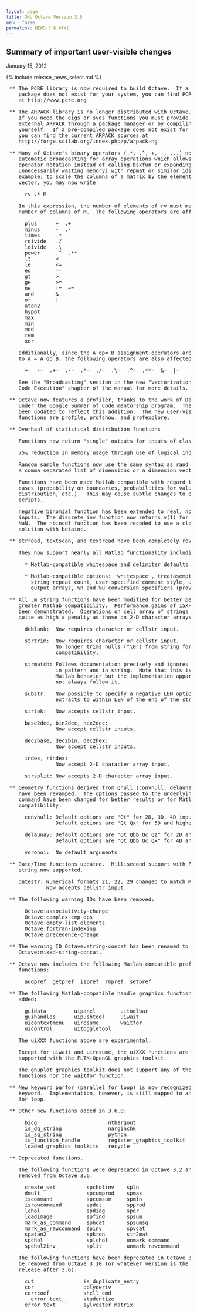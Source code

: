 ```yaml
---
layout: page
title: GNU Octave Version 3.6
menu: false
permalink: NEWS-3.6.html
---
```


## Summary of important user-visible changes

January 15, 2012

{% include release_news_select.md %}

<pre>
 ** The PCRE library is now required to build Octave.  If a pre-compiled
    package does not exist for your system, you can find PCRE sources
    at http://www.pcre.org

 ** The ARPACK library is no longer distributed with Octave.
    If you need the eigs or svds functions you must provide an
    external ARPACK through a package manager or by compiling it
    yourself.  If a pre-compiled package does not exist for your system,
    you can find the current ARPACK sources at
    http://forge.scilab.org/index.php/p/arpack-ng

 ** Many of Octave's binary operators (.*, .^, +, -, ...) now perform
    automatic broadcasting for array operations which allows you to use
    operator notation instead of calling bsxfun or expanding arrays (and
    unnecessarily wasting memory) with repmat or similar idioms.  For
    example, to scale the columns of a matrix by the elements of a row
    vector, you may now write

      rv .* M

    In this expression, the number of elements of rv must match the
    number of columns of M.  The following operators are affected:

      plus      +  .+
      minus     -  .-
      times     .*
      rdivide   ./
      ldivide   .\
      power     .^  .**
      lt        <
      le        <=
      eq        ==
      gt        >
      ge        >=
      ne        !=  ~=
      and       &
      or        |
      atan2
      hypot
      max
      min
      mod
      rem
      xor

    additionally, since the A op= B assignment operators are equivalent
    to A = A op B, the following operators are also affected:

      +=  -=  .+=  .-=  .*=  ./=  .\=  .^=  .**=  &=  |=

    See the "Broadcasting" section in the new "Vectorization and Faster
    Code Execution" chapter of the manual for more details.

 ** Octave now features a profiler, thanks to the work of Daniel Kraft
    under the Google Summer of Code mentorship program.  The manual has
    been updated to reflect this addition.  The new user-visible
    functions are profile, profshow, and profexplore.

 ** Overhaul of statistical distribution functions

    Functions now return "single" outputs for inputs of class "single".

    75% reduction in memory usage through use of logical indexing.

    Random sample functions now use the same syntax as rand and accept
    a comma separated list of dimensions or a dimension vector.

    Functions have been made Matlab-compatible with regard to special
    cases (probability on boundaries, probabilities for values outside
    distribution, etc.).  This may cause subtle changes to existing
    scripts.

    negative binomial function has been extended to real, non-integer
    inputs.  The discrete_inv function now returns v(1) for 0 instead of
    NaN.  The nbincdf function has been recoded to use a closed form
    solution with betainc.

 ** strread, textscan, and textread have been completely revamped.

    They now support nearly all Matlab functionality including:

      * Matlab-compatible whitespace and delimiter defaults

      * Matlab-compatible options: 'whitespace', treatasempty', format
        string repeat count, user-specified comment style, uneven-length
        output arrays, %n and %u conversion specifiers (provisionally)

 ** All .m string functions have been modified for better performance or
    greater Matlab compatibility.  Performance gains of 15X-30X have
    been demonstrated.  Operations on cell array of strings no longer pay
    quite as high a penalty as those on 2-D character arrays.

      deblank:  Now requires character or cellstr input.

      strtrim:  Now requires character or cellstr input.
                No longer trims nulls ("\0") from string for Matlab
                compatibility.

      strmatch: Follows documentation precisely and ignores trailing spaces
                in pattern and in string.  Note that this is documented
                Matlab behavior but the implementation apparently does
                not always follow it.

      substr:   Now possible to specify a negative LEN option which
                extracts to within LEN of the end of the string.

      strtok:   Now accepts cellstr input.

      base2dec, bin2dec, hex2dec:
                Now accept cellstr inputs.

      dec2base, dec2bin, dec2hex:
                Now accept cellstr inputs.

      index, rindex:
                Now accept 2-D character array input.

      strsplit: Now accepts 2-D character array input.

 ** Geometry functions derived from Qhull (convhull, delaunay, voronoi)
    have been revamped.  The options passed to the underlying qhull
    command have been changed for better results or for Matlab
    compatibility.

      convhull: Default options are "Qt" for 2D, 3D, 4D inputs
                Default options are "Qt Qx" for 5D and higher

      delaunay: Default options are "Qt Qbb Qc Qz" for 2D and 3D inputs
                Default options are "Qt Qbb Qc Qx" for 4D and higher

      voronoi:  No default arguments

 ** Date/Time functions updated.  Millisecond support with FFF format
    string now supported.

    datestr: Numerical formats 21, 22, 29 changed to match Matlab.
             Now accepts cellstr input.

 ** The following warning IDs have been removed:

      Octave:associativity-change
      Octave:complex-cmp-ops
      Octave:empty-list-elements
      Octave:fortran-indexing
      Octave:precedence-change

 ** The warning ID Octave:string-concat has been renamed to
    Octave:mixed-string-concat.

 ** Octave now includes the following Matlab-compatible preference
    functions:

      addpref  getpref  ispref  rmpref  setpref

 ** The following Matlab-compatible handle graphics functions have been
    added:

      guidata         uipanel        uitoolbar
      guihandles      uipushtool     uiwait
      uicontextmenu   uiresume       waitfor
      uicontrol       uitoggletool

    The uiXXX functions above are experimental.

    Except for uiwait and uiresume, the uiXXX functions are not
    supported with the FLTK+OpenGL graphics toolkit.

    The gnuplot graphics toolkit does not support any of the uiXXX
    functions nor the waitfor function.

 ** New keyword parfor (parallel for loop) is now recognized as a valid
    keyword.  Implementation, however, is still mapped to an ordinary
    for loop.

 ** Other new functions added in 3.6.0:

      bicg                       nthargout                   usejava
      is_dq_string               narginchk                   waitbar
      is_sq_string               python                      zscore
      is_function_handle         register_graphics_toolkit
      loaded_graphics_toolkits   recycle

 ** Deprecated functions.

    The following functions were deprecated in Octave 3.2 and have been
    removed from Octave 3.6.

      create_set          spcholinv    splu
      dmult               spcumprod    spmax
      iscommand           spcumsum     spmin
      israwcommand        spdet        spprod
      lchol               spdiag       spqr
      loadimage           spfind       spsum
      mark_as_command     sphcat       spsumsq
      mark_as_rawcommand  spinv        spvcat
      spatan2             spkron       str2mat
      spchol              splchol      unmark_command
      spchol2inv          split        unmark_rawcommand

    The following functions have been deprecated in Octave 3.6 and will
    be removed from Octave 3.10 (or whatever version is the second major
    release after 3.6):

      cut                is_duplicate_entry
      cor                polyderiv
      corrcoef           shell_cmd
      __error_text__     studentize
      error_text         sylvester_matrix
</pre>
